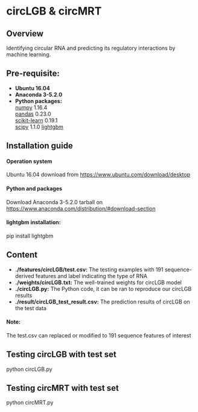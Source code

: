 # circLGB & circMRT 
## Overview
Identifying circular RNA and predicting its regulatory interactions by machine learning.

## Pre-requisite:  
* **Ubuntu 16.04**
* **Anaconda 3-5.2.0**
* **Python packages:**   
  [numpy](https://numpy.org/) 1.16.4  
  [pandas](https://pandas.pydata.org/) 0.23.0  
  [scikit-learn](https://scikit-learn.org/stable/) 0.19.1  
  [scipy](https://www.scipy.org/) 1.1.0
  [lightgbm](https://github.com/Microsoft/LightGBM) 
  
## Installation guide
#### **Operation system**  
Ubuntu 16.04 download from https://www.ubuntu.com/download/desktop  
#### **Python and packages**  
Download Anaconda 3-5.2.0 tarball on https://www.anaconda.com/distribution/#download-section  
#### **lightgbm installation:**  
pip install lightgbm  
  
## Content  
* **./features/circLGB/test.csv:** The testing examples with 191 sequence-derived features and label indicating the type of RNA    
* **./weights/circLGB.txt:** The well-trained weights for circLGB model      
* **./circLGB.py:** The Python code, it can be ran to reproduce our circLGB results  
* **./result/circLGB_test_result.csv:** The prediction results of circLGB on the test data 
#### **Note:**    
The test.csv can replaced or modified to 191 sequence features of interest  

## Testing circLGB with test set
python circLGB.py

## Testing circMRT with test set
python circMRT.py


